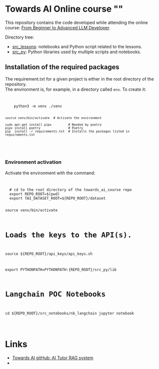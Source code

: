 # Towards AI Online course "" #
<p>
This repository contains the code developed while attending the online course:
<a href="https://academy.towardsai.net/courses/beginner-to-advanced-llm-dev" target="_blank">From Beginner to Advanced LLM Developer</a>.
</p>

Directory tree:
<ul>
<li><a href="src_lessons" target="_blank">src_lessons</a>: notebooks and Python script related to the lessons. </li>
<li><a href="src_py" target="_blank">src_py</a>: Python libraries used by multiple scripts and notebooks. </li>
</ul>

## Installation of the required packages

The requirement.txt for a given project is either in the root directory of the repository.<br>
The environment is, for example, in a directory called <code>env</code>. To create it:<br>

<code>
<pre>
    python3 -m venv ./venv

    source venv/bin/activate  # Activate the environment

    sudo apt-get install pipx         # Needed by poetry
    pipx install poetry               # Poetry
    pip  install -r requirements.txt  # Installs the packages listed in requirements.txt
</pre>
</code>


### Environment activation
Activate the environment with the command:

<code>
<pre>
  # cd to the root directory of the towards_ai_course repo
  export REPO_ROOT=$(pwd)
  export TAI_DATASET_ROOT=${REPO_ROOT}/dataset

  source venv/bin/activate

  # Loads the keys to the API(s).
  source ${REPO_ROOT}/api_keys/api_keys.sh

  export PYTHONPATH=${PYTHONPATH}:${REPO_ROOT}/src_py/lib

  # Langchain POC Notebooks
  cd ${REPO_ROOT}/src_notebooks/nb_langchain
  jupyter notebook
</pre>
</code>


# Links
<ul>
  <li> <a target="_blank" href="https://github.com/towardsai/ai-tutor-rag-system">Towards AI gitHub: AI Tutor RAG system</a> </li>
  <li> <a target="_blank" href=""></a> </li>
</ul>

